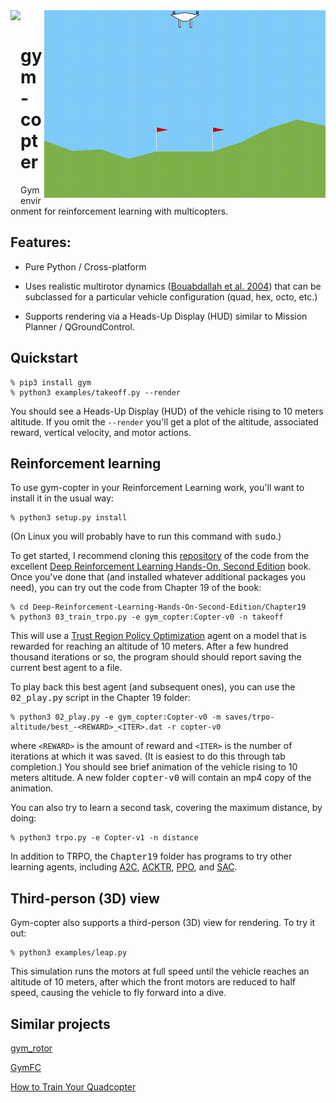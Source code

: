 <img src="media/hud.gif" height=300 align="left">
<img src="media/lander1d.gif" height=300 align="right">

<br>

# gym-copter
Gym environment for reinforcement learning with multicopters.  

## Features:

* Pure Python / Cross-platform

* Uses realistic multirotor dynamics
([Bouabdallah et al. 2004](https://infoscience.epfl.ch/record/97532/files/325.pdf)) that can be
subclassed for a particular vehicle configuration (quad, hex, octo, etc.)

* Supports rendering via a Heads-Up Display (HUD) similar to Mission Planner / QGroundControl.

## Quickstart

```
% pip3 install gym
% python3 examples/takeoff.py --render
```

You should see a Heads-Up Display (HUD) of the vehicle rising to 10 meters altitude.  If you omit the
```--render``` you'll get a plot of the altitude, associated reward, vertical velocity, and motor actions.

## Reinforcement learning

To use gym-copter in your Reinforcement Learning work, you'll want to install it in the usual way:

```
% python3 setup.py install
```

(On Linux you will probably have to run this command with <tt>sudo</tt>.)

To get started, I recommend cloning this
[repository](https://github.com/PacktPublishing/Deep-Reinforcement-Learning-Hands-On-Second-Edition)
of the code from the excellent
[Deep Reinforcement Learning Hands-On, Second Edition](https://www.amazon.com/Deep-Reinforcement-Learning-Hands-Q-networks-ebook/dp/B076H9VQH6) book.  Once you've done that (and installed whatever additional
packages you need), you can try out the code from Chapter 19 of the book:

```
% cd Deep-Reinforcement-Learning-Hands-On-Second-Edition/Chapter19
% python3 03_train_trpo.py -e gym_copter:Copter-v0 -n takeoff
```

This will use a [Trust Region Policy Optimization](https://arxiv.org/abs/1502.05477) agent on a model
that is rewarded for reaching an altitude of 10 meters.  After a few hundred
thousand iterations or so, the program should should report saving the current
best agent to a file.  

To play back this best agent (and subsequent ones), you can use the <tt>02\_play.py</tt> script in
the Chapter 19 folder:

```
% python3 02_play.py -e gym_copter:Copter-v0 -m saves/trpo-altitude/best_-<REWARD>_<ITER>.dat -r copter-v0
```

where ```<REWARD>``` is the amount of reward and ```<ITER>``` is the number of iterations at which it was saved.
(It is easiest to do this through tab completion.) You should see brief animation of the vehicle rising to
10 meters altitude.  A new folder <tt>copter-v0</tt> will contain an mp4 copy of the animation.

You can also try to learn a second task, covering the maximum distance, by doing:

```
% python3 trpo.py -e Copter-v1 -n distance
```
In addition to TRPO, the <tt>Chapter19</tt> folder has programs to try other learning agents, including
[A2C](https://arxiv.org/abs/1506.02438), 
[ACKTR](https://arxiv.org/abs/1708.05144), 
[PPO](https://arxiv.org/abs/1707.06347), 
and [SAC](https://arxiv.org/abs/1801.01290).

## Third-person (3D) view

Gym-copter also supports a third-person (3D) view for rendering.  To try it out:

```
% python3 examples/leap.py
```

This simulation runs the motors at full speed until the vehicle reaches an altitude of 10 meters, after which the front motors
are reduced to half speed, causing the vehicle to fly forward into a dive.

## Similar projects

[gym\_rotor](https://github.com/inkyusa/gym_rotor)

[GymFC](https://github.com/wil3/gymfc)

[How to Train Your Quadcopter](https://towardsdatascience.com/how-to-train-your-quadcopter-adventures-in-machine-learning-algorithms-e6ee5033fd61)
